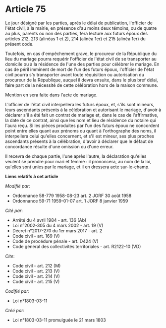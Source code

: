 # Article 75

Le jour désigné par les parties, après le délai de publication, l'officier de l'état civil, à la mairie, en présence d'au
moins deux témoins, ou de quatre au plus, parents ou non des parties, fera lecture aux futurs époux des articles 212, 213
(alinéas 1 et 2), 214 (alinéa 1er) et 215 (alinéa 1er) du présent code.

Toutefois, en cas d'empêchement grave, le procureur de la République du lieu du mariage pourra requérir l'officier de l'état
civil de se transporter au domicile ou à la résidence de l'une des parties pour célébrer le mariage. En cas de péril imminent
de mort de l'un des futurs époux, l'officier de l'état civil pourra s'y transporter avant toute réquisition ou autorisation
du procureur de la République, auquel il devra ensuite, dans le plus bref délai, faire part de la nécessité de cette
célébration hors de la maison commune.

Mention en sera faite dans l'acte de mariage.

L'officier de l'état civil interpellera les futurs époux, et, s'ils sont mineurs, leurs ascendants présents à la célébration
et autorisant le mariage, d'avoir à déclarer s'il a été fait un contrat de mariage et, dans le cas de l'affirmative, la date
de ce contrat, ainsi que les nom et lieu de résidence du notaire qui l'aura reçu.    Si les pièces produites par l'un des
futurs époux ne concordent point entre elles quant aux prénoms ou quant à l'orthographe des noms, il interpellera celui
qu'elles concernent, et s'il est mineur, ses plus proches ascendants présents à la célébration, d'avoir à déclarer que le
défaut de concordance résulte d'une omission ou d'une erreur.

Il recevra de chaque partie, l'une après l'autre, la déclaration qu'elles veulent se prendre pour mari et femme : il
prononcera, au nom de la loi, qu'elles sont unies par le mariage, et il en dressera acte sur-le-champ.

**Liens relatifs à cet article**

_Modifié par_:

  - Ordonnance 58-779 1958-08-23 art. 2 JORF 30 août 1958
  - Ordonnance 59-71 1959-01-07 art. 1 JORF 8 janvier 1959

_Cité par_:

  - Arrêté du 4 avril 1984 - art. 136 (Ab)
  - Loi n°2002-305 du 4 mars 2002 - art. 19 (V)
  - Décret n°2017-270 du 1er mars 2017 - art. 2
  - Code civil - art. 169 (V)
  - Code de procédure pénale - art. D424 (V)
  - Code général des collectivités territoriales - art. R2122-10 (VD)

_Cite_:

  - Code civil - art. 212 (M)
  - Code civil - art. 213 (V)
  - Code civil - art. 214 (V)
  - Code civil - art. 215 (V)

_Codifié par_:

  - Loi n°1803-03-11

_Créé par_:

  - Loi n°1803-03-11 promulguée le 21 mars 1803
